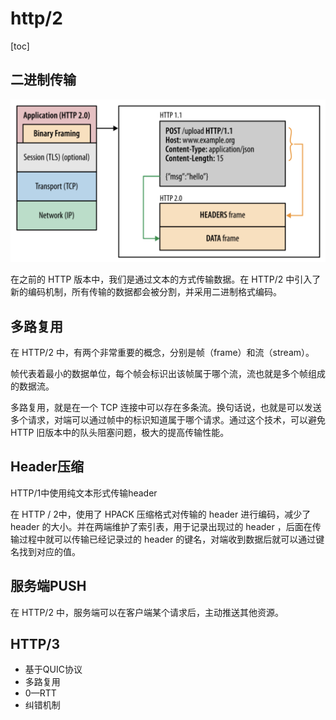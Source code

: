 # http/2

[toc]

## 二进制传输

![ ](./img/http-%E4%BA%8C%E8%BF%9B%E5%88%B6%E4%BC%A0%E8%BE%93.png)

在之前的 HTTP 版本中，我们是通过文本的方式传输数据。在 HTTP/2 中引入了新的编码机制，所有传输的数据都会被分割，并采用二进制格式编码。

## 多路复用

在 HTTP/2 中，有两个非常重要的概念，分别是帧（frame）和流（stream）。

帧代表着最小的数据单位，每个帧会标识出该帧属于哪个流，流也就是多个帧组成的数据流。

多路复用，就是在一个 TCP 连接中可以存在多条流。换句话说，也就是可以发送多个请求，对端可以通过帧中的标识知道属于哪个请求。通过这个技术，可以避免 HTTP 旧版本中的队头阻塞问题，极大的提高传输性能。

## Header压缩

HTTP/1中使用纯文本形式传输header

在 HTTP / 2中，使用了 HPACK 压缩格式对传输的 header 进行编码，减少了 header 的大小。并在两端维护了索引表，用于记录出现过的 header ，后面在传输过程中就可以传输已经记录过的 header 的键名，对端收到数据后就可以通过键名找到对应的值。

## 服务端PUSH

在 HTTP/2 中，服务端可以在客户端某个请求后，主动推送其他资源。

## HTTP/3

- 基于QUIC协议
- 多路复用
- 0—RTT
- 纠错机制
